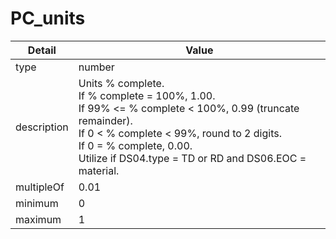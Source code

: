 # PC_units
| Detail | Value |
| ------ | ----- |
| type | number |
| description | Units % complete. <br/> If % complete = 100%, 1.00.<br/> If 99% <= % complete < 100%, 0.99 (truncate remainder).<br/>If 0 < % complete < 99%, round to 2 digits.<br/> If 0 = % complete, 0.00.<br/> Utilize if DS04.type = TD or RD and DS06.EOC = material. |
| multipleOf | 0.01 |
| minimum | 0 |
| maximum | 1 |
